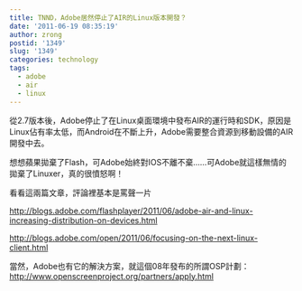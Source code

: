 ```yaml
---
title: TNND，Adobe居然停止了AIR的Linux版本開發？
date: '2011-06-19 08:35:19'
author: zrong
postid: '1349'
slug: '1349'
categories: technology
tags:
  - adobe
  - air
  - linux
---
```


從2.7版本後，Adobe停止了在Linux桌面環境中發布AIR的運行時和SDK，原因是Linux佔有率太低，而Android在不斷上升，Adobe需要整合資源到移動設備的AIR開發中去。

想想蘋果拋棄了Flash，可Adobe始終對IOS不離不棄……可Adobe就這樣無情的拋棄了Linuxer，真的很憤怒啊！

看看這兩篇文章，評論裡基本是罵聲一片

<http://blogs.adobe.com/flashplayer/2011/06/adobe-air-and-linux-increasing-distribution-on-devices.html>

<http://blogs.adobe.com/open/2011/06/focusing-on-the-next-linux-client.html>

當然，Adobe也有它的解決方案，就這個08年發布的所謂OSP計劃：<http://www.openscreenproject.org/partners/apply.html>

